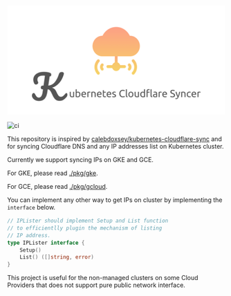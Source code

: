 ![icon](./icon.png)

![ci](https://github.com/Matts966/kubernetes-cloudflare-syncer/workflows/ci/badge.svg)

This repository is inspired by [calebdoxsey/kubernetes-cloudflare-sync](https://github.com/calebdoxsey/kubernetes-cloudflare-sync) and for syncing Cloudflare DNS and any IP addresses list on Kubernetes cluster.

Currently we support syncing IPs on GKE and GCE.

For GKE, please read [./pkg/gke](./pkg/gke).

For GCE, please read [./pkg/gcloud](./pkg/gcloud).

You can implement any other way to get IPs on cluster by implementing the `interface` below.

```go
// IPLister should implement Setup and List function
// to efficientlly plugin the mechanism of listing
// IP address.
type IPLister interface {
	Setup()
	List() ([]string, error)
}
```

This project is useful for the non-managed clusters on some Cloud Providers that does not support pure public network interface. 
